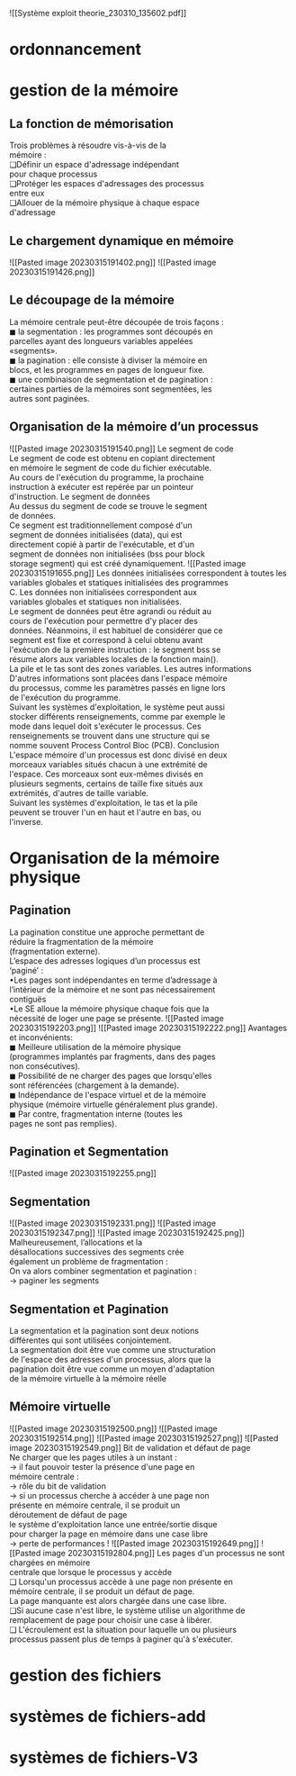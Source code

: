 
![[Système exploit theorie_230310_135602.pdf]]
# ordonnancement

# gestion de la mémoire
## La fonction de mémorisation
Trois problèmes à résoudre vis-à-vis de la  
mémoire :  
❑Définir un espace d'adressage indépendant  
pour chaque processus  
❑Protéger les espaces d'adressages des processus  
entre eux  
❑Allouer de la mémoire physique à chaque espace  
d'adressage
## Le chargement dynamique en mémoire
![[Pasted image 20230315191402.png]]
![[Pasted image 20230315191426.png]]
## Le découpage de la mémoire
La mémoire centrale peut-être découpée de trois façons :  
◼ la segmentation : les programmes sont découpés en  
parcelles ayant des longueurs variables appelées  
«segments».  
◼ la pagination : elle consiste à diviser la mémoire en  
blocs, et les programmes en pages de longueur fixe.  
◼ une combinaison de segmentation et de pagination :  
certaines parties de la mémoires sont segmentées, les  
autres sont paginées.
## Organisation de la mémoire d’un processus
![[Pasted image 20230315191540.png]]
Le segment de code  
	Le segment de code est obtenu en copiant directement  
	en mémoire le segment de code du fichier exécutable.  
	Au cours de l'exécution du programme, la prochaine  
	instruction à exécuter est repérée par un pointeur  
	d'instruction.
Le segment de données  
	Au dessus du segment de code se trouve le segment  
	de données.  
	Ce segment est traditionnellement composé d'un  
	segment de données initialisées (data), qui est  
	directement copié à partir de l'exécutable, et d'un  
	segment de données non initialisées (bss pour block  
	storage segment) qui est créé dynamiquement.
![[Pasted image 20230315191655.png]]
	Les données initialisées correspondent à toutes les  
	variables globales et statiques initialisées des programmes  
	C. Les données non initialisées correspondent aux  
	variables globales et statiques non initialisées.  
	Le segment de données peut être agrandi ou réduit au  
	cours de l'exécution pour permettre d'y placer des  
	données. Néanmoins, il est habituel de considérer que ce  
	segment est fixe et correspond à celui obtenu avant  
	l'exécution de la première instruction : le segment bss se  
	résume alors aux variables locales de la fonction main().  
	La pile et le tas sont des zones variables.
Les autres informations  
	D'autres informations sont placées dans l'espace mémoire  
	du processus, comme les paramètres passés en ligne lors  
	de l'exécution du programme.  
	Suivant les systèmes d'exploitation, le système peut aussi  
	stocker différents renseignements, comme par exemple le  
	mode dans lequel doit s'exécuter le processus. Ces  
	renseignements se trouvent dans une structure qui se  
	nomme souvent Process Control Bloc (PCB).
Conclusion  
	L'espace mémoire d'un processus est donc divisé en deux  
	morceaux variables situés chacun à une extrémité de  
	l'espace. Ces morceaux sont eux-mêmes divisés en  
	plusieurs segments, certains de taille fixe situés aux  
	extrémités, d'autres de taille variable.  
	Suivant les systèmes d'exploitation, le tas et la pile  
	peuvent se trouver l'un en haut et l'autre en bas, ou  
	l'inverse.
# Organisation de la mémoire physique
## Pagination
La pagination constitue une approche permettant de  
réduire la fragmentation de la mémoire  
(fragmentation externe).  
L’espace des adresses logiques d’un processus est  
‘paginé’ :  
•Les pages sont indépendantes en terme d’adressage à  
l’intérieur de la mémoire et ne sont pas nécessairement  
contiguës  
•Le SE alloue la mémoire physique chaque fois que la  
nécessité de loger une page se présente.
![[Pasted image 20230315192203.png]]
![[Pasted image 20230315192222.png]]
Avantages et inconvénients:  
◼ Meilleure utilisation de la mémoire physique  
(programmes implantés par fragments, dans des pages  
non consécutives).  
◼ Possibilité de ne charger des pages que lorsqu'elles  
sont référencées (chargement à la demande).  
◼ Indépendance de l'espace virtuel et de la mémoire  
physique (mémoire virtuelle généralement plus grande).  
◼ Par contre, fragmentation interne (toutes les  
pages ne sont pas remplies).
## Pagination et Segmentation
![[Pasted image 20230315192255.png]]
## Segmentation
![[Pasted image 20230315192331.png]]
![[Pasted image 20230315192347.png]]
![[Pasted image 20230315192425.png]]
Malheureusement, l’allocations et la  
désallocations successives des segments crée  
également un problème de fragmentation :  
On va alors combiner segmentation et pagination :  
→ paginer les segments
## Segmentation et Pagination
La segmentation et la pagination sont deux notions  
différentes qui sont utilisées conjointement.  
La segmentation doit être vue comme une structuration  
de l'espace des adresses d'un processus, alors que la  
pagination doit être vue comme un moyen d'adaptation  
de la mémoire virtuelle à la mémoire réelle
## Mémoire virtuelle
![[Pasted image 20230315192500.png]]
![[Pasted image 20230315192514.png]]
![[Pasted image 20230315192527.png]]
![[Pasted image 20230315192549.png]]
Bit de validation et défaut de page  
Ne charger que les pages utiles à un instant :  
→ il faut pouvoir tester la présence d'une page en  
mémoire centrale :  
→ rôle du bit de validation  
→ si un processus cherche à accéder à une page non  
présente en mémoire centrale, il se produit un  
déroutement de défaut de page  
	le système d'exploitation lance une entrée/sortie disque  
	pour charger la page en mémoire dans une case libre  
		→ perte de performances !
![[Pasted image 20230315192649.png]]
![[Pasted image 20230315192804.png]]
Les pages d'un processus ne sont chargées en mémoire  
centrale que lorsque le processus y accède  
❑ Lorsqu'un processus accède à une page non présente en  
mémoire centrale, il se produit un défaut de page.  
La page manquante est alors chargée dans une case libre.  
❑Si aucune case n'est libre, le système utilise un algorithme de  
remplacement de page pour choisir une case à libérer.  
❑ L'écroulement est la situation pour laquelle un ou plusieurs  
processus passent plus de temps à paginer qu'à s'exécuter.
# gestion des fichiers

# systèmes de fichiers-add

# systèmes de fichiers-V3

